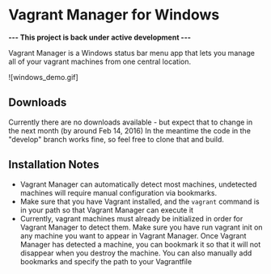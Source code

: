 # Vagrant Manager for Windows

**--- This project is back under active development ---**

Vagrant Manager is a Windows status bar menu app that lets you manage all of your vagrant machines from one central location.

![windows_demo.gif]

## Downloads
Currently there are no downloads available - but expect that to change in the next month (by around Feb 14, 2016)
In the meantime the code in the "develop" branch works fine, so feel free to clone that and build.

## Installation Notes
* Vagrant Manager can automatically detect most machines, undetected machines will require manual configuration via bookmarks.
* Make sure that you have Vagrant installed, and the `vagrant` command is in your path so that Vagrant Manager can execute it
* Currently, vagrant machines must already be initialized in order for Vagrant Manager to detect them. Make sure you have run vagrant init on any machine you want to appear in Vagrant Manager. Once Vagrant Manager has detected a machine, you can bookmark it so that it will not disappear when you destroy the machine. You can also manually add bookmarks and specify the path to your Vagrantfile
